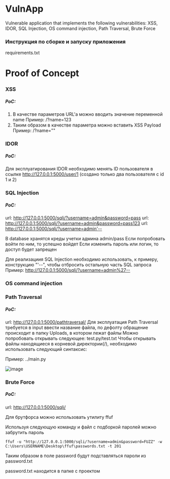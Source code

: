# VulnApp
Vulnerable application that implements the following vulnerabilities: XSS, IDOR, SQL Injection, OS command injection, Path Traversal, Brute Force

### Инструкция по сборке и запуску приложения

requirements.txt

# Proof of Concept

### XSS

##### PoC:
1. В качестве параметров URL'а можно вводить значение переменной name 
Пример: /?name=123
2. Таким образом в качестве параметра можно вставить XSS Payload
Пример: /?name="<script>alert(123)</script>"

### IDOR

##### PoC:

Для эксплуатирования IDOR необходимо менять ID пользователя в ссылке http://127.0.0.1:5000/user/1 (создано только два пользователя с id 1 и 2)

### SQL Injection

##### PoC:
url: http://127.0.0.1:5000/sqli/?username=admin&password=pass
url: http://127.0.0.1:5000/sqli/?username=admin&password=pass123
url: http://127.0.0.1:5000/sqli/?username=admin'--

В database хранятся креды учетки админа admin/pass
Если попробовать войти по ним, то успешно войдет
Если изменить пароль или логин, то доступ будет запрещен

Для реализациия SQL Injection необходимо использовать, к примеру, конструкцию "'--", чтобы отбросить остальную часть SQL запроса
Пример: http://127.0.0.1:5000/sqli/?username=admin%27--




### OS command injection

### Path Traversal

##### PoC:
url: http://127.0.0.1:5000/pathtraversal/
Для эксплуатация Path Traversal требуется в input ввести название файла, по дефолту обращение происходит в папку Uploads, в котором лежат файлы
Можно попробовать открывать следующее: test.py/test.txt
Чтобы открывать файлы находящиеся в корневой директории(/), необходимо использовать следующий синтаксис:

Пример: ../main.py 

![image](https://github.com/Oyagee/VulnApp/assets/73120241/2a7766c7-c619-4a93-895b-538a2ae067d9)


### Brute Force

##### PoC:
url: http://127.0.0.1:5000/sqli/

Для брутфорса можно использовать утилиту ffuf

Используя следующую команду и файл с подборкой паролей можно забрутить пароль
```
ffuf -u "http://127.0.0.1:5000/sqli/?username=admin&password=FUZZ" -w C:\Users\USERNAME\Desktop\ffuf\passwords.txt -t 201
```
Таким образом в поле password будут подставляться пароли из password.txt

password.txt находится в папке с проектом



